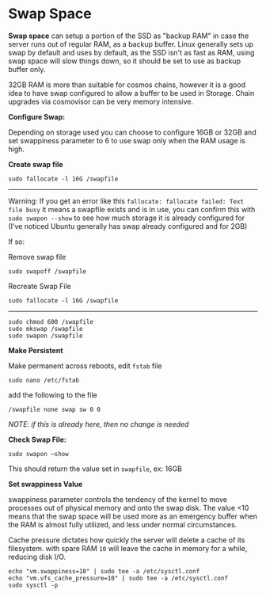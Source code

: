 # Swap Space

**Swap space** can setup a portion of the SSD as "backup RAM" in case the server runs out of regular RAM, as a backup buffer. Linux generally sets up swap by default and uses by default, as the SSD isn't as fast as RAM, using swap space will slow things down, so it should be set to use as backup buffer only.

32GB RAM is more than suitable for cosmos chains, however it is a good idea to have swap configured to allow a buffer to be used in Storage. Chain upgrades via cosmovisor can be very memory intensive.

**Configure Swap:**

Depending on storage used you can choose to configure 16GB or 32GB and set swappiness parameter to 6 to use swap only when the RAM usage is high.

**Create swap file**

```
sudo fallocate -l 16G /swapfile
```

-------
Warning: If you get an error like this `fallocate: fallocate failed: Text file busy` it means a swapfile exists and is in use, you can confirm this with `sudo swapon --show` to see how much storage it is already configured for (I’ve noticed Ubuntu generally has swap already configured and for 2GB)

If so:

Remove swap file
```
sudo swapoff /swapfile
```

Recreate Swap File
```
sudo fallocate -l 16G /swapfile
```
-------


```
sudo chmod 600 /swapfile
sudo mkswap /swapfile
sudo swapon /swapfile
```

**Make Persistent**

Make permanent across reboots, edit `fstab` file
```
sudo nano /etc/fstab
```
add the following to the file
```
/swapfile none swap sw 0 0
```
*NOTE: if this is already here, then no change is needed*

**Check Swap File:**
```
sudo swapon –show
```
This should return the value set in `swapfile`, ex: 16GB


**Set swappiness Value**

swappiness parameter controls the tendency of the kernel to move processes out of physical memory and onto the swap disk. The value <10 means that the swap space will be used more as an emergency buffer when the RAM is almost fully utilized, and less under normal circumstances.

Cache pressure dictates how quickly the server will delete a cache of its filesystem. with spare RAM `10` will leave the cache in memory for a while, reducing disk I/O.

```
echo "vm.swappiness=10" | sudo tee -a /etc/sysctl.conf
echo "vm.vfs_cache_pressure=10" | sudo tee -a /etc/sysctl.conf
sudo sysctl -p
```
